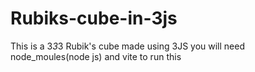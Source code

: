 # Rubiks-cube-in-3js
This is a 3*3*3 Rubik's cube made using 3JS 
you will need node_moules(node js) and vite to run this 
